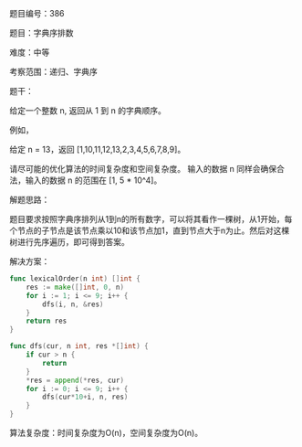 题目编号：386

题目：字典序排数

难度：中等

考察范围：递归、字典序

题干：

给定一个整数 n, 返回从 1 到 n 的字典顺序。

例如，

给定 n = 13，返回 [1,10,11,12,13,2,3,4,5,6,7,8,9]。

请尽可能的优化算法的时间复杂度和空间复杂度。 输入的数据 n 同样会确保合法，输入的数据 n 的范围在 [1, 5 * 10^4]。

解题思路：

题目要求按照字典序排列从1到n的所有数字，可以将其看作一棵树，从1开始，每个节点的子节点是该节点乘以10和该节点加1，直到节点大于n为止。然后对这棵树进行先序遍历，即可得到答案。

解决方案：

```go
func lexicalOrder(n int) []int {
    res := make([]int, 0, n)
    for i := 1; i <= 9; i++ {
        dfs(i, n, &res)
    }
    return res
}

func dfs(cur, n int, res *[]int) {
    if cur > n {
        return
    }
    *res = append(*res, cur)
    for i := 0; i <= 9; i++ {
        dfs(cur*10+i, n, res)
    }
}
```

算法复杂度：时间复杂度为O(n)，空间复杂度为O(n)。